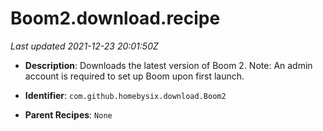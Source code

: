 # Boom2.download.recipe

_Last updated 2021-12-23 20:01:50Z_

- **Description**: Downloads the latest version of Boom 2. Note: An admin account is required to set up Boom upon first launch.

- **Identifier**: `com.github.homebysix.download.Boom2`

- **Parent Recipes**: `None`
